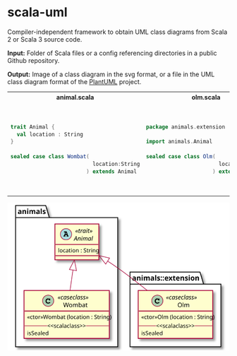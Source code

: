 # scala-uml

Compiler-independent framework to obtain UML class diagrams from Scala 2 or Scala 3 source code.

**Input:** Folder of Scala files or a config referencing directories in a public Github repository. 

**Output:**  Image of a class diagram in the svg format, or a file in the UML class diagram format of the [PlantUML](https://plantuml.com/de/class-diagram) project.

<table>
<tr>
<th>
animal.scala
</th>
<th>
olm.scala
</th>
</tr>
<tr>
<td>

```Scala
trait Animal {
  val location : String
}

sealed case class Wombat(
                          location:String
                        ) extends Animal
```

</td>
<td>
<pre>

```Scala
package animals.extension

import animals.Animal

sealed case class Olm(
                       location:String
                     ) extends Animal
```

</td>
</tr>
</table>

<img align="center" src="docs/examples/animals.svg">
